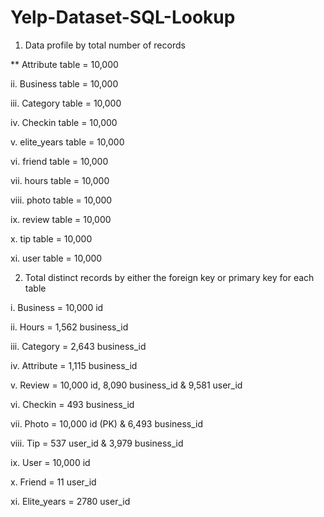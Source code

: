 # Yelp-Dataset-SQL-Lookup

1. Data profile by total number of records  

** Attribute table = 10,000

ii. Business table = 10,000

iii. Category table = 10,000

iv. Checkin table = 10,000

v. elite_years table = 10,000

vi. friend table = 10,000

vii. hours table = 10,000

viii. photo table = 10,000

ix. review table = 10,000

x. tip table = 10,000

xi. user table = 10,000

2. Total distinct records by either the foreign key or primary key for each table

i. Business = 10,000 id

ii. Hours = 1,562 business_id

iii. Category = 2,643 business_id

iv. Attribute = 1,115 business_id

v. Review = 10,000 id, 8,090 business_id & 9,581 user_id

vi. Checkin = 493 business_id

vii. Photo = 10,000 id (PK) & 6,493 business_id

viii. Tip = 537 user_id & 3,979 business_id

ix. User = 10,000 id

x. Friend = 11 user_id

xi. Elite_years = 2780 user_id
